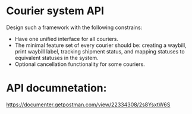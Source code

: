 # Courier system API
Design such a framework with the following constrains:
* Have one unified interface for all couriers.
* The minimal feature set of every courier should be: creating a waybill, print waybill label, tracking shipment status, and mapping statuses to equivalent statuses in the system.
* Optional cancellation functionality for some couriers.
# API documnetation:
https://documenter.getpostman.com/view/22334308/2s8YsxtW6S
